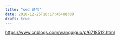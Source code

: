 ```yaml
---
title: "sed 命令"
date: 2018-12-25T10:17:45+08:00
draft: true
---
```


https://www.cnblogs.com/wangqiguo/p/6718512.html
